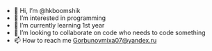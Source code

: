 - 👋 Hi, I’m @hkboomshik
- 👀 I’m interested in programming
- 🌱 I’m currently learning 1st year
- 💞️ I’m looking to collaborate on code who needs to code something
- 📫 How to reach me Gorbunovmixa07@yandex.ru

<!---
hkboomshik/hkboomshik is a ✨ special ✨ repository because its `README.md` (this file) appears on your GitHub profile.
You can click the Preview link to take a look at your changes.
--->
